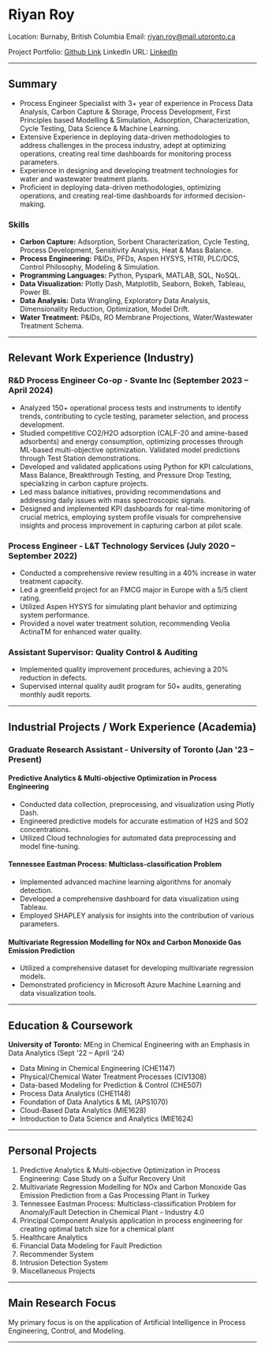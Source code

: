 # Riyan Roy

Location: Burnaby, British Columbia
Email: riyan.roy@mail.utoronto.ca

Project Portfolio: [Github Link](https://github.com/ryanroy9698?tab=repositories)
LinkedIn URL: [LinkedIn](https://www.linkedin.com/in/riyan-roy-9b3955132)

---

## Summary

- Process Engineer Specialist with 3+ year of experience in Process Data Analysis, Carbon Capture & Storage, Process Development, First Principles based Modelling & Simulation, Adsorption, Characterization, Cycle Testing, Data Science & Machine Learning.
- Extensive Experience in deploying data-driven methodologies to address challenges in the process industry, adept at optimizing operations, creating real time dashboards for monitoring process parameters.
- Experience in designing and developing treatment technologies for water and wastewater treatment plants.
- Proficient in deploying data-driven methodologies, optimizing operations, and creating real-time dashboards for informed decision-making.

### Skills

- **Carbon Capture:**  Adsorption, Sorbent Characterization, Cycle Testing, Process Development, Sensitivity Analysis, Heat & Mass Balance.
- **Process Engineering:** P&IDs, PFDs, Aspen HYSYS, HTRI, PLC/DCS, Control Philosophy, Modeling & Simulation.
- **Programming Languages:** Python, Pyspark, MATLAB, SQL, NoSQL.
- **Data Visualization:** Plotly Dash, Matplotlib, Seaborn, Bokeh, Tableau, Power BI.
- **Data Analysis:** Data Wrangling, Exploratory Data Analysis, Dimensionality Reduction, Optimization, Model Drift.
- **Water Treatment:** P&IDs, RO Membrane Projections, Water/Wastewater Treatment Schema.

---

## Relevant Work Experience (Industry)

### R&D Process Engineer Co-op - Svante Inc (September 2023 – April 2024)

- Analyzed 150+ operational process tests and instruments to identify trends, contributing to cycle testing, parameter selection, and process development.
- Studied competitive CO2/H2O adsorption (CALF-20 and amine-based adsorbents) and energy consumption, optimizing processes through ML-based multi-objective optimization. Validated model predictions through Test Station demonstrations.
- Developed and validated applications using Python for KPI calculations, Mass Balance, Breakthrough Testing, and Pressure Drop Testing, specializing in carbon capture projects.
- Led mass balance initiatives, providing recommendations and addressing daily issues with mass spectroscopic signals.
- Designed and implemented KPI dashboards for real-time monitoring of crucial metrics, employing system profile visuals for comprehensive insights and process improvement in capturing carbon at pilot scale.

### Process Engineer - L&T Technology Services (July 2020 – September 2022)

- Conducted a comprehensive review resulting in a 40% increase in water treatment capacity.
- Led a greenfield project for an FMCG major in Europe with a 5/5 client rating.
- Utilized Aspen HYSYS for simulating plant behavior and optimizing system performance.
- Provided a novel water treatment solution, recommending Veolia ActinaTM for enhanced water quality.

### Assistant Supervisor: Quality Control & Auditing

- Implemented quality improvement procedures, achieving a 20% reduction in defects.
- Supervised internal quality audit program for 50+ audits, generating monthly audit reports.

---

## Industrial Projects / Work Experience (Academia)

### Graduate Research Assistant - University of Toronto (Jan '23 – Present)

#### Predictive Analytics & Multi-objective Optimization in Process Engineering

- Conducted data collection, preprocessing, and visualization using Plotly Dash.
- Engineered predictive models for accurate estimation of H2S and SO2 concentrations.
- Utilized Cloud technologies for automated data preprocessing and model fine-tuning.

#### Tennessee Eastman Process: Multiclass-classification Problem

- Implemented advanced machine learning algorithms for anomaly detection.
- Developed a comprehensive dashboard for data visualization using Tableau.
- Employed SHAPLEY analysis for insights into the contribution of various parameters.

#### Multivariate Regression Modelling for NOx and Carbon Monoxide Gas Emission Prediction

- Utilized a comprehensive dataset for developing multivariate regression models.
- Demonstrated proficiency in Microsoft Azure Machine Learning and data visualization tools.

---

## Education & Coursework

**University of Toronto:** MEng in Chemical Engineering with an Emphasis in Data Analytics (Sept '22 – April '24)

- Data Mining in Chemical Engineering (CHE1147)
- Physical/Chemical Water Treatment Processes (CIV1308)
- Data-based Modeling for Prediction & Control (CHE507)
- Process Data Analytics (CHE1148)
- Foundation of Data Analytics & ML (APS1070)
- Cloud-Based Data Analytics (MIE1628)
- Introduction to Data Science and Analytics (MIE1624)

---

## Personal Projects

1. Predictive Analytics & Multi-objective Optimization in Process Engineering: Case Study on a Sulfur Recovery Unit
2. Multivariate Regression Modelling for NOx and Carbon Monoxide Gas Emission Prediction from a Gas Processing Plant in Turkey
3. Tennessee Eastman Process: Multiclass-classification Problem for Anomaly/Fault Detection in Chemical Plant - Industry 4.0
4. Principal Component Analysis application in process engineering for creating optimal batch size for a chemical plant
6. Healthcare Analytics
7. Financial Data Modeling for Fault Prediction
8. Recommender System
9. Intrusion Detection System
10. Miscellaneous Projects

---

## Main Research Focus

My primary focus is on the application of Artificial Intelligence in Process Engineering, Control, and Modeling.

---
